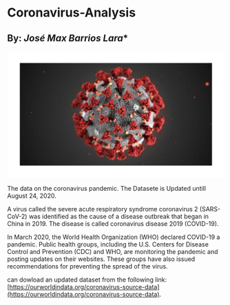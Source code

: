 # Coronavirus-Analysis
## **By:** *José Max Barrios Lara**

![](/virus.png)

The data on the coronavirus pandemic. The Datasete is Updated untill August 24, 2020.

A virus called the severe acute respiratory syndrome coronavirus 2 (SARS-CoV-2) was identified as the cause of a disease outbreak that began in China in 2019. The disease is called coronavirus disease 2019 (COVID-19).

In March 2020, the World Health Organization (WHO) declared COVID-19 a pandemic. Public health groups, including the U.S. Centers for Disease Control and Prevention (CDC) and WHO, are monitoring the pandemic and posting updates on their websites. These groups have also issued recommendations for preventing the spread of the virus.

can dowload an updated dataset from the following link: [https://ourworldindata.org/coronavirus-source-data](https://ourworldindata.org/coronavirus-source-data).
